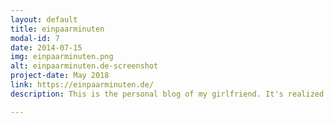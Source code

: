 ```yaml
---
layout: default
title: einpaarminuten
modal-id: 7
date: 2014-07-15
img: einpaarminuten.png
alt: einpaarminuten.de-screenshot
project-date: May 2018
link: https://einpaarminuten.de/
description: This is the personal blog of my girlfriend. It's realized with WordPress, theme and plugins. I am the admin of this project.

---
```

